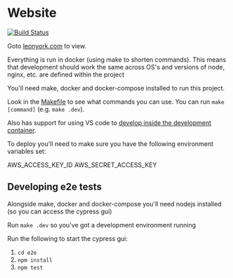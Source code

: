 # Website

[![Build Status](https://travis-ci.com/leonyork/website.svg?branch=master)](https://travis-ci.com/leonyork/website)

Goto [leonyork.com](https://leonyork.com) to view.

Everything is run in docker (using make to shorten commands). This means that development should work the same across OS's and versions of node, nginx, etc. are defined within the project

You'll need make, docker and docker-compose installed to run this project.

Look in the [Makefile](./Makefile) to see what commands you can use. You can run ```make [command]``` (e.g. ```make .dev```).

Also has support for using VS code to [develop inside the development container](https://code.visualstudio.com/docs/remote/containers).

To deploy you'll need to make sure you have the following environment variables set:

AWS_ACCESS_KEY_ID
AWS_SECRET_ACCESS_KEY

## Developing e2e tests

Alongside make, docker and docker-compose you'll need nodejs installed (so you can access the cypress gui)

Run ```make .dev``` so you've got a development environment running

Run the following to start the cypress gui:
 1) ```cd e2e```
 1) ```npm install```
 1) ```npm test```